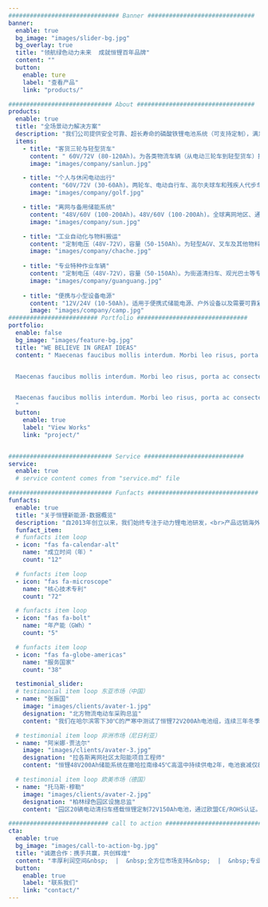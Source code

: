 ```yaml
---
############################### Banner ##############################
banner:
  enable: true
  bg_image: "images/slider-bg.jpg"
  bg_overlay: true
  title: "领航绿色动力未来  成就恒锂百年品牌"
  content: ""
  button:
    enable: ture
    label: "查看产品"
    link: "products/"

############################# About #################################
products:
  enable: true
  title: "全场景动力解决方案"
  description: "我们公司提供安全可靠、超长寿命的磷酸铁锂电池系统（可支持定制），满足全球多样化动力与储能需求。"
  items:
    - title: "客货三轮与轻型货车"
      content: " 60V/72V (80-120Ah)。为各类物流车辆（从电动三轮车到轻型货车）提供强劲动力，确保卓越的循环寿命（>2500次）、高温耐受性，在重载和频繁启停条件下实现可靠运行。"
      image: "images/company/sanlun.jpg" 

    - title: "个人与休闲电动出行"
      content: "60V/72V (30-60Ah)。两轮车、电动自行车、高尔夫球车和残疾人代步车的理想选择。能量密度提升，充电迅速；智能BMS保障使用安全；-20°C至50°C宽温域工作，满足日常通勤及休闲需求。"
      image: "images/company/golf.jpg" 

    - title: "离网与备用储能系统"
      content: "48V/60V (100-200Ah)。48V/60V (100-200Ah)。全球离网地区、通信基站、家庭及小型商铺备用电源的理想选择。电池超长寿命（8-10年）显著降低长期成本；无惧高温环境，提供稳定电力保障。"
      image: "images/company/sun.jpg"

    - title: "工业自动化与物料搬运"
      content: "定制电压（48V-72V），容量（50-150Ah）。为轻型AGV、叉车及其他物料搬运设备提供清洁动力。高安全性（通过针刺/挤压测试）、免维护、高效能，支持物流和制造领域的长时间作业。"
      image: "images/company/chache.jpg"
      
    - title: "专业特种作业车辆"
      content: "定制电压（48V-72V），容量（50-150Ah）。为街道清扫车、观光巴士等专业特种车辆提供定制化的清洁动力方案。高安全性保障公共场所运营；免维护节省成本；高效能支持长时间作业；灵活设计适应特种车辆空间限制。"
      image: "images/company/guanguang.jpg"
      
    - title: "便携与小型设备电源"
      content: "12V/24V (10-50Ah)。适用于便携式储能电源、户外设备以及需要可靠紧凑能源解决方案的小型电子设备。这些电池能量密度高，充电迅速，并在各种温度下提供可靠性能，满足移动用电需求。"
      image: "images/company/camp.jpg"
######################### Portfolio ###############################
portfolio:
  enable: false
  bg_image: "images/feature-bg.jpg"
  title: "WE BELIEVE IN GREAT IDEAS"
  content: " Maecenas faucibus mollis interdum. Morbi leo risus, porta ac consectetur ac, vestibulum at eros. Fusce dapibus, tellus ac cursus commodo, tortor mauris condimentum nibh, ut fermentum massa justo sit amet risus.


  Maecenas faucibus mollis interdum. Morbi leo risus, porta ac consectetur ac, vestibulum at eros. Fusce dapibus, tellus ac cursus commodo, tortor mauris condimentum nibh, ut fermentum massa justo sit amet risus.


  Maecenas faucibus mollis interdum. Morbi leo risus, porta ac consectetur ac, vestibulum at eros. Fusce dapibus, tellus ac cursus commodo, tortor mauris condimentum nibh, ut fermentum massa justo sit amet risus.
  "
  button:
    enable: true
    label: "View Works"
    link: "project/"


############################# Service ############################
service:
  enable: true
  # service content comes from "service.md" file

############################# Funfacts ###############################
funfacts:
  enable: true
  title: "关于恒锂新能源·数据概览"
  description: "自2013年创立以来，我们始终专注于动力锂电池研发，<br>产品远销海外，多项指标行业领先。"
  funfact_item:
  # funfacts item loop
  - icon: "fas fa-calendar-alt" 
    name: "成立时间（年）"
    count: "12"

  # funfacts item loop
  - icon: "fas fa-microscope"
    name: "核心技术专利"
    count: "72"

  # funfacts item loop
  - icon: "fas fa-bolt" 
    name: "年产能（GWh）"
    count: "5"

  # funfacts item loop
  - icon: "fas fa-globe-americas" 
    name: "服务国家"
    count: "38"

  testimonial_slider:
  # testimonial item loop 东亚市场（中国）
  - name: "张振国"
    image: "images/clients/avater-1.jpg"
    designation: "北方物流电动车采购总监"
    content: "我们在哈尔滨零下30℃的严寒中测试了恒锂72V200Ah电池组，连续三年冬季配送高峰零故障。低温放电保持率达85%，循环寿命超4000次，车队年均运营成本降低23%！"

  # testimonial item loop 非洲市场（尼日利亚）
  - name: "阿米娜·贾法尔"
    image: "images/clients/avater-3.jpg"
    designation: "拉各斯离网社区太阳能项目工程师"
    content: "恒锂48V200Ah储能系统在撒哈拉南缘45℃高温中持续供电2年，电池衰减仅8%。配合光伏板白天蓄电，夜间为200户提供6小时照明，医疗冷藏柜实现不间断运行。"

  # testimonial item loop 欧美市场（德国）
  - name: "托马斯·穆勒"
    image: "images/clients/avater-2.jpg"
    designation: "柏林绿色园区设施总监"
    content: "园区20辆电动清扫车搭载恒锂定制72V150Ah电池，通过欧盟CE/ROHS认证。快充1.5小时支撑8小时作业，循环2000次后容量仍超85%，碳减排指标超额完成35%。"

############################ call to action ###########################
cta:
  enable: true
  bg_image: "images/call-to-action-bg.jpg"
  title: "诚邀合作：携手共赢，共创辉煌"
  content: "丰厚利润空间&nbsp;  |  &nbsp;全方位市场支持&nbsp;  |  &nbsp;专业技术服务"
  button:
    enable: true
    label: "联系我们"
    link: "contact/"
---
```

